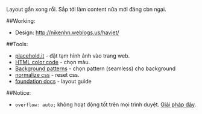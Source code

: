 Layout gần xong rồi. Sắp tới làm content nữa mới đáng cbn ngại.

##Working:
- Design: http://nikenhn.weblogs.us/haviet/

##Tools:
- [placehold.it](http://placehold.it) - đặt tạm hình ảnh vào trang web.
- [HTML color code](http://html-color-codes.info/) - chọn màu.
- [Background patterns](http://subtlepatterns.com/) - chọn pattern (seamless) cho background
- [normalize css](https://github.com/xabeng/normalize.css) - reset css.
- [foundation docs](http://foundation.zurb.com/docs/) - layout guide

##Notice:
- `overflow: auto;` không hoạt động tốt trên mọi trình duyệt. [Giải pháp đây](http://filamentgroup.github.io/Overthrow/).
